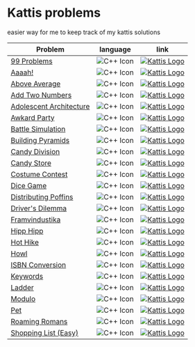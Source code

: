 
# Kattis problems

easier way for me to keep track of my kattis solutions

Problem | language | link
--- | --- | ---
[99 Problems](./src/99%20Problems/99problems.cpp) | ![C++ Icon](https://img.icons8.com/ios-filled/50/000000/c-plus-plus-logo.png) | [![Kattis Logo](https://archive.org/download/medium_202201/medium.png)](https://open.kattis.com/problems/99problems)
[Aaaah!](./src/Aaah!/aaaah.cpp) | ![C++ Icon](https://img.icons8.com/ios-filled/50/000000/c-plus-plus-logo.png) | [![Kattis Logo](https://archive.org/download/medium_202201/medium.png)](https://open.kattis.com/problems/aaah)
[Above Average](./src/Above%20Average/aboveAverage.cpp) | ![C++ Icon](https://img.icons8.com/ios-filled/50/000000/c-plus-plus-logo.png) | [![Kattis Logo](https://archive.org/download/medium_202201/medium.png)](https://open.kattis.com/problems/aboveaverage)
[Add Two Numbers](./src/Add%20Two%20Numbers/addTwoNumbers.cpp) | ![C++ Icon](https://img.icons8.com/ios-filled/50/000000/c-plus-plus-logo.png) | [![Kattis Logo](https://archive.org/download/medium_202201/medium.png)](https://open.kattis.com/problems/addtwonumbers)
[Adolescent Architecture](./src/Adolescent%20Architecture/adolescentArchitecture.cpp) | ![C++ Icon](https://img.icons8.com/ios-filled/50/000000/c-plus-plus-logo.png) | [![Kattis Logo](https://archive.org/download/medium_202201/medium.png)](https://open.kattis.com/problems/adolescentarchitecture)
[Awkard Party](./src/Awkward%20Party/awkwardParty.cpp) | ![C++ Icon](https://img.icons8.com/ios-filled/50/000000/c-plus-plus-logo.png) | [![Kattis Logo](https://archive.org/download/medium_202201/medium.png)](https://open.kattis.com/problems/awkwardparty)
[Battle Simulation](./src/Battle%20Simulation/battleSimulation.cpp) | ![C++ Icon](https://img.icons8.com/ios-filled/50/000000/c-plus-plus-logo.png) | [![Kattis Logo](https://archive.org/download/medium_202201/medium.png)](https://open.kattis.com/problems/battlesimulation)
[Building Pyramids](./src/Building%20Pyramids/buildingPyramids.cpp) | ![C++ Icon](https://img.icons8.com/ios-filled/50/000000/c-plus-plus-logo.png) | [![Kattis Logo](https://archive.org/download/medium_202201/medium.png)](https://open.kattis.com/problems/pyramids)
[Candy Division](./src/Candy%20Division/candyDivision.cpp) | ![C++ Icon](https://img.icons8.com/ios-filled/50/000000/c-plus-plus-logo.png) | [![Kattis Logo](https://archive.org/download/medium_202201/medium.png)](https://open.kattis.com/problems/candydivision)
[Candy Store](./src/Candy%20Store/candyStore.cpp) | ![C++ Icon](https://img.icons8.com/ios-filled/50/000000/c-plus-plus-logo.png) | [![Kattis Logo](https://archive.org/download/medium_202201/medium.png)](https://open.kattis.com/problems/candystore)
[Costume Contest](./src/Costume%20Contest/costumeContest.cpp) | ![C++ Icon](https://img.icons8.com/ios-filled/50/000000/c-plus-plus-logo.png) | [![Kattis Logo](https://archive.org/download/medium_202201/medium.png)](https://open.kattis.com/problems/costumecontest)
[Dice Game](./src/Dice%20Game/diceGame.cpp) | ![C++ Icon](https://img.icons8.com/ios-filled/50/000000/c-plus-plus-logo.png) | [![Kattis Logo](https://archive.org/download/medium_202201/medium.png)](https://open.kattis.com/problems/dicegame)
[Distributing Poffins](./src/Distributing%20Poffins/distributingPoffins.cpp) | ![C++ Icon](https://img.icons8.com/ios-filled/50/000000/c-plus-plus-logo.png) | [![Kattis Logo](https://archive.org/download/medium_202201/medium.png)](https://open.kattis.com/problems/distributingpoffins)
[Driver's Dilemma](./src/Driver's%20Dilemma/driversDilemma.cpp) | ![C++ Icon](https://img.icons8.com/ios-filled/50/000000/c-plus-plus-logo.png) | [![Kattis Logo](https://archive.org/download/medium_202201/medium.png)](https://open.kattis.com/problems/driversdilemma)
[Framvindustika](./src/Framvindustika/framvindustika.cpp) | ![C++ Icon](https://img.icons8.com/ios-filled/50/000000/c-plus-plus-logo.png) | [![Kattis Logo](https://archive.org/download/medium_202201/medium.png)](https://open.kattis.com/problems/framvindustika)
[Hipp Hipp](./src/Hipp%20Hipp/hippHipp.cpp) | ![C++ Icon](https://img.icons8.com/ios-filled/50/000000/c-plus-plus-logo.png) | [![Kattis Logo](https://archive.org/download/medium_202201/medium.png)](https://open.kattis.com/problems/hipphipp)
[Hot Hike](./src/Hot%20Hike/hotHike.cpp) | ![C++ Icon](https://img.icons8.com/ios-filled/50/000000/c-plus-plus-logo.png) | [![Kattis Logo](https://archive.org/download/medium_202201/medium.png)](https://open.kattis.com/problems/hothike)
[Howl](./src/Howl/howl.cpp) | ![C++ Icon](https://img.icons8.com/ios-filled/50/000000/c-plus-plus-logo.png) | [![Kattis Logo](https://archive.org/download/medium_202201/medium.png)](https://open.kattis.com/problems/howl)
[ISBN Conversion](./src/ISBN%20Conversion/isbnConversion.cpp) | ![C++ Icon](https://img.icons8.com/ios-filled/50/000000/c-plus-plus-logo.png) | [![Kattis Logo](https://archive.org/download/medium_202201/medium.png)](https://open.kattis.com/problems/isbnconversion)
[Keywords](./src/Keywords/keywords.cpp) | ![C++ Icon](https://img.icons8.com/ios-filled/50/000000/c-plus-plus-logo.png) | [![Kattis Logo](https://archive.org/download/medium_202201/medium.png)](https://open.kattis.com/problems/keywords)
[Ladder](./src/Ladder/ladder.cpp) | ![C++ Icon](https://img.icons8.com/ios-filled/50/000000/c-plus-plus-logo.png) | [![Kattis Logo](https://archive.org/download/medium_202201/medium.png)](https://open.kattis.com/problems/ladder)
[Modulo](./src/Modulo/modulo.cpp) | ![C++ Icon](https://img.icons8.com/ios-filled/50/000000/c-plus-plus-logo.png) | [![Kattis Logo](https://archive.org/download/medium_202201/medium.png)](https://open.kattis.com/problems/modulo)
[Pet](./src/Pet/pet.cpp) | ![C++ Icon](https://img.icons8.com/ios-filled/50/000000/c-plus-plus-logo.png) | [![Kattis Logo](https://archive.org/download/medium_202201/medium.png)](https://open.kattis.com/problems/pet)
[Roaming Romans](./src/Roaming%20Romans/roamingRomans.cpp) | ![C++ Icon](https://img.icons8.com/ios-filled/50/000000/c-plus-plus-logo.png) | [![Kattis Logo](https://archive.org/download/medium_202201/medium.png)](https://open.kattis.com/problems/romans)
[Shopping List (Easy)](./src/Shopping%20List%20(Easy)/shoppingList(Easy).cpp) | ![C++ Icon](https://img.icons8.com/ios-filled/50/000000/c-plus-plus-logo.png) | [![Kattis Logo](https://archive.org/download/medium_202201/medium.png)](https://open.kattis.com/problems/shoppinglisteasy)
